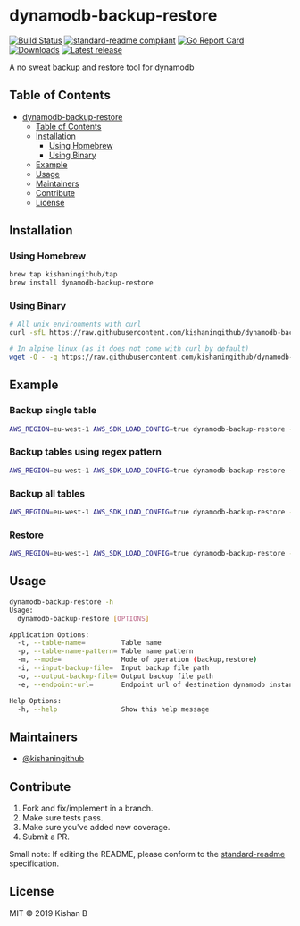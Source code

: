 # dynamodb-backup-restore

[![Build Status](https://travis-ci.org/kishaningithub/dynamodb-backup-restore.svg?branch=master)](https://travis-ci.org/kishaningithub/dynamodb-backup-restore)
[![standard-readme compliant](https://img.shields.io/badge/standard--readme-OK-green.svg?style=flat-square)](https://github.com/RichardLitt/standard-readme)
[![Go Report Card](https://goreportcard.com/badge/github.com/kishaningithub/dynamodb-backup-restore)](https://goreportcard.com/report/github.com/kishaningithub/dynamodb-backup-restore)
[![Downloads](https://img.shields.io/github/downloads/kishaningithub/dynamodb-backup-restore/latest/total.svg)](https://github.com/kishaningithub/dynamodb-backup-restore/releases)
[![Latest release](https://img.shields.io/github/release/kishaningithub/dynamodb-backup-restore.svg)](https://github.com/kishaningithub/dynamodb-backup-restore/releases)

A no sweat backup and restore tool for dynamodb

## Table of Contents

- [dynamodb-backup-restore](#dynamodb-backup-restore)
  - [Table of Contents](#table-of-contents)
  - [Installation](#installation)
    - [Using Homebrew](#using-homebrew)
    - [Using Binary](#using-binary)
  - [Example](#example)
  - [Usage](#usage)
  - [Maintainers](#maintainers)
  - [Contribute](#contribute)
  - [License](#license)

## Installation

### Using Homebrew

```bash
brew tap kishaningithub/tap
brew install dynamodb-backup-restore
```

### Using Binary

```bash
# All unix environments with curl
curl -sfL https://raw.githubusercontent.com/kishaningithub/dynamodb-backup-restore/master/install.sh | sh -s -- -b /usr/local/bin

# In alpine linux (as it does not come with curl by default)
wget -O - -q https://raw.githubusercontent.com/kishaningithub/dynamodb-backup-restore/master/install.sh | sudo sh -s -- -b /usr/local/bin
```

## Example

### Backup single table

```bash
AWS_REGION=eu-west-1 AWS_SDK_LOAD_CONFIG=true dynamodb-backup-restore -t employee-details -m backup -o employee-details.backup
```

### Backup tables using regex pattern

```bash
AWS_REGION=eu-west-1 AWS_SDK_LOAD_CONFIG=true dynamodb-backup-restore -p '.*-details' -m backup -o all-details-tables.backup
```

### Backup all tables

```bash
AWS_REGION=eu-west-1 AWS_SDK_LOAD_CONFIG=true dynamodb-backup-restore -p '.*' -m backup -o all-tables.backup
```

### Restore

```bash
AWS_REGION=eu-west-1 AWS_SDK_LOAD_CONFIG=true dynamodb-backup-restore -m restore -i all-tables.backup
```

## Usage

```bash
dynamodb-backup-restore -h
Usage:
  dynamodb-backup-restore [OPTIONS]

Application Options:
  -t, --table-name=         Table name
  -p, --table-name-pattern= Table name pattern
  -m, --mode=               Mode of operation (backup,restore)
  -i, --input-backup-file=  Input backup file path
  -o, --output-backup-file= Output backup file path
  -e, --endpoint-url=       Endpoint url of destination dynamodb instance (Very useful for operating with local dynamodb instance)

Help Options:
  -h, --help                Show this help message
```

## Maintainers

- [@kishaningithub](https://github.com/kishaningithub)

## Contribute

1. Fork and fix/implement in a branch.
2. Make sure tests pass.
3. Make sure you've added new coverage.
4. Submit a PR.

Small note: If editing the README, please conform to the [standard-readme](https://github.com/RichardLitt/standard-readme) specification.

## License

MIT © 2019 Kishan B
